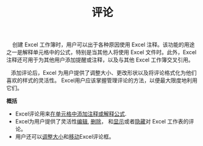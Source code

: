 ﻿---
title: 评论
second_title: Aspose.Cells Cloud Documen
type: docs
url: /zh/comments/
aliases: [/working-with-comments/]
keywords: REST API, spreadsheets, excel, comment
description: Cells.云API为Excel操作：评论操作
weight: 100
---
&nbsp;&nbsp;&nbsp;&nbsp;创建 Excel 工作簿时，用户可以出于各种原因使用 Excel 注释。该功能的用途之一是解释单元格中的公式，特别是当其他人将使用 Excel 文件时。此外，Excel 注释还可用于为其他用户添加提醒或注释，以及与其他 Excel 工作簿交叉引用。

&nbsp;&nbsp;&nbsp;添加评论后，Excel 为用户提供了调整大小、更改形状以及将评论格式化为他们喜欢的样式的灵活性。 Excel用户应该掌握管理评论的方法，以便最大限度地利用它们。

**概括**

- Excel评论用来[在单元格中添加注释或解释公式](/cells/zh/comments/add/).
- Excel为用户提供了灵活性[编辑](/cells/zh/comments/update/), [删除](/cells/zh/comments/delete/)， 和[显示](/cells/zh/comments/get/)或者[隐藏](/cells/zh/comments/update/)对 Excel 工作表的评论。
- 用户还可以[调整大小](/cells/zh/comments/update/)和[移动](/cells/zh/comments/update/)Excel评论框。
